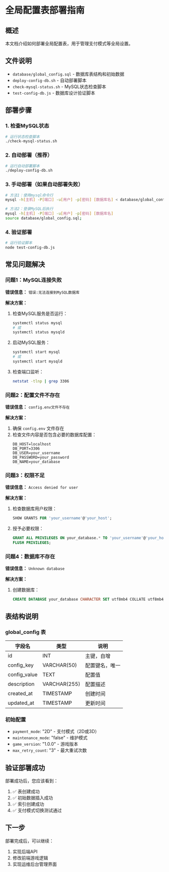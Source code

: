 # 全局配置表部署指南

## 概述
本文档介绍如何部署全局配置表，用于管理支付模式等全局设置。

## 文件说明
- `database/global_config.sql` - 数据库表结构和初始数据
- `deploy-config-db.sh` - 自动部署脚本
- `check-mysql-status.sh` - MySQL状态检查脚本
- `test-config-db.js` - 数据库设计验证脚本

## 部署步骤

### 1. 检查MySQL状态
```bash
# 运行状态检查脚本
./check-mysql-status.sh
```

### 2. 自动部署（推荐）
```bash
# 运行自动部署脚本
./deploy-config-db.sh
```

### 3. 手动部署（如果自动部署失败）
```bash
# 方法1：使用mysql命令行
mysql -h[主机] -P[端口] -u[用户] -p[密码] [数据库名] < database/global_config.sql

# 方法2：登录MySQL后执行
mysql -h[主机] -P[端口] -u[用户] -p[密码] [数据库名]
source database/global_config.sql;
```

### 4. 验证部署
```bash
# 运行验证脚本
node test-config-db.js
```

## 常见问题解决

### 问题1：MySQL连接失败
**错误信息：** `错误:无法连接到MySQL数据库`

**解决方案：**
1. 检查MySQL服务是否运行：
   ```bash
   systemctl status mysql
   # 或
   systemctl status mysqld
   ```

2. 启动MySQL服务：
   ```bash
   systemctl start mysql
   # 或
   systemctl start mysqld
   ```

3. 检查端口监听：
   ```bash
   netstat -tlnp | grep 3306
   ```

### 问题2：配置文件不存在
**错误信息：** `config.env文件不存在`

**解决方案：**
1. 确保 `config.env` 文件存在
2. 检查文件内容是否包含必要的数据库配置：
   ```
   DB_HOST=localhost
   DB_PORT=3306
   DB_USER=your_username
   DB_PASSWORD=your_password
   DB_NAME=your_database
   ```

### 问题3：权限不足
**错误信息：** `Access denied for user`

**解决方案：**
1. 检查数据库用户权限：
   ```sql
   SHOW GRANTS FOR 'your_username'@'your_host';
   ```

2. 授予必要权限：
   ```sql
   GRANT ALL PRIVILEGES ON your_database.* TO 'your_username'@'your_host';
   FLUSH PRIVILEGES;
   ```

### 问题4：数据库不存在
**错误信息：** `Unknown database`

**解决方案：**
1. 创建数据库：
   ```sql
   CREATE DATABASE your_database CHARACTER SET utf8mb4 COLLATE utf8mb4_unicode_ci;
   ```

## 表结构说明

### global_config 表
| 字段名 | 类型 | 说明 |
|--------|------|------|
| id | INT | 主键，自增 |
| config_key | VARCHAR(50) | 配置键名，唯一 |
| config_value | TEXT | 配置值 |
| description | VARCHAR(255) | 配置描述 |
| created_at | TIMESTAMP | 创建时间 |
| updated_at | TIMESTAMP | 更新时间 |

### 初始配置
- `payment_mode`: "2D" - 支付模式（2D或3D）
- `maintenance_mode`: "false" - 维护模式
- `game_version`: "1.0.0" - 游戏版本
- `max_retry_count`: "3" - 最大重试次数

## 验证部署成功

部署成功后，您应该看到：
1. ✅ 表创建成功
2. ✅ 初始数据插入成功
3. ✅ 索引创建成功
4. ✅ 支付模式切换测试通过

## 下一步
部署完成后，可以继续：
1. 实现后端API
2. 修改前端游戏逻辑
3. 实现运维后台管理界面 